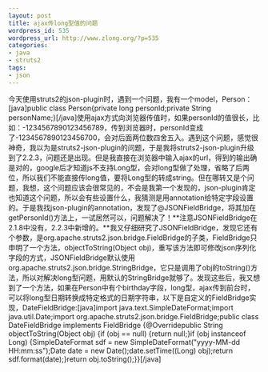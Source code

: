 ```yaml
---
layout: post
title: ajax传long型值的问题
wordpress_id: 535
wordpress_url: http://www.zlong.org/?p=535
categories:
- java
- struts2
tags:
- json
---
```

今天使用struts2的json-plugin时，遇到一个问题，我有一个model，Person：[java]public class Person{private long personId;private String personName;}[/java]使用ajax方式向浏览器传值时，如果personId的值很长，比如：-1234567890123456789，传到浏览器时，personId变成了-1234567890123456700，会对后面两位数四舍五入。遇到这个问题，感觉很神奇，我以为是struts2-json-plugin的问题，于是我将struts2-json-plugin升级到了2.2.3，问题还是出现。但是我直接在浏览器中输入ajax的url，得到的输出确是对的，google后才知道js不支持Long型，会对long型做了处理，省略了后两位，所以我们不能直接传long值，要将Long型的转成string。但在哪转又是个问题，我想，这个问题应该会很常见的，不会是我第一个发现的，json-plugin肯定也知道这个问题，所以会有些设置什么，我猜测是用annotation给特定字段设置的。于是我找json-plugin的annotation，发现了@JSONFieldBridge，将其加在getPersonId()方法上，一试居然可以，问题解决了！**注意JSONFieldBridge在2.1.8中没有，2.2.3中新增的。**我又仔细研究了JSONFieldBridge，发现它还有个参数，是org.apache.struts2.json.bridge.FieldBridge的子类，FieldBridge只申明了一个方法，objectToString(Object obj)，重写该方法即可修改json序列化字段的方式，JSONFieldBridge默认使用org.apache.struts2.json.bridge.StringBridge，它只是调用了obj的toString()方法，所以对解决long型问题，用默认的StringBridge就够了。发现这些后，我又想到了一个方法，如果在Person中有个birthday字段，long型，ajax传到前台时，可以将long型日期转换成特定格式的日期字符串，以下是自定义的FieldBridge实现，DateFieldBridge:[java]import java.text.SimpleDateFormat;import java.util.Date;import org.apache.struts2.json.bridge.FieldBridge;public class DateFieldBridge implements FieldBridge {@Overridepublic String objectToString(Object obj) {if (obj == null) {return null;}if (obj instanceof Long) {SimpleDateFormat sdf = new SimpleDateFormat(&quot;yyyy-MM-dd HH:mm:ss&quot;);Date date = new Date();date.setTime((Long) obj);return sdf.format(date);}return obj.toString();}}[/java]
